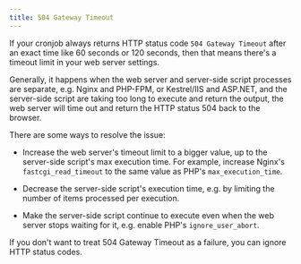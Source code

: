 ```yaml
---
title: 504 Gateway Timeout
---
```


If your cronjob always returns HTTP status code `504 Gateway Timeout` after an exact time like 60 seconds or 120 seconds, then that means there's a timeout limit in your web server settings.

Generally, it happens when the web server and server-side script processes are separate, e.g. Nginx and PHP-FPM, or Kestrel/IIS and ASP.NET, and the server-side script are taking too long to execute and return the output, the web server will time out and return the HTTP status 504 back to the browser. 

There are some ways to resolve the issue:

- Increase the web server's timeout limit to a bigger value, up to the server-side script's max execution time. For example, increase Nginx's `fastcgi_read_timeout` to the same value as PHP's `max_execution_time`.

- Decrease the server-side script's execution time, e.g. by limiting the number of items processed per execution.

- Make the server-side script continue to execute even when the web server stops waiting for it, e.g. enable PHP's `ignore_user_abort`.

If you don't want to treat 504 Gateway Timeout as a failure, you can ignore HTTP status codes.